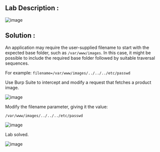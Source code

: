 ## Lab Description :

![image](https://github.com/ananthan05/Portswigger_labs/assets/140697378/b2d0d120-04b5-4d4e-90e7-92d2b2a78afd)

## Solution : 

An application may require the user-supplied filename to start with the expected base folder, such as `/var/www/images`. In this case, it might be possible to include the required base folder followed by suitable traversal sequences.

For example: `filename=/var/www/images/../../../etc/passwd`

Use Burp Suite to intercept and modify a request that fetches a product image.

![image](https://github.com/ananthan05/Portswigger_labs/assets/140697378/5738aaa6-60f1-4998-86f6-8392f827942e)

Modify the filename parameter, giving it the value:

`/var/www/images/../../../etc/passwd`

![image](https://github.com/ananthan05/Portswigger_labs/assets/140697378/e514e420-f42e-4c96-a263-1bdabafdfbf4)

Lab solved.

![image](https://github.com/ananthan05/Portswigger_labs/assets/140697378/1447d906-7739-4965-845c-256df3a1c5c5)
